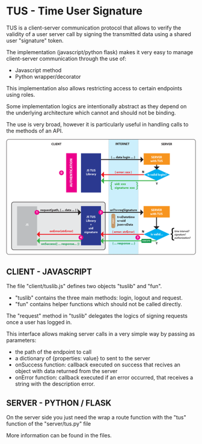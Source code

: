 # TUS - Time User Signature

TUS is a client-server communication protocol that allows to
verify the validity of a user server call by signing the transmitted data
using a shared user "signature" token.

The implementation (javascript/python flask) makes it very easy
to manage client-server communication through the use of: 

* Javascript method
* Python wrapper/decorator
  
This implementation also allows restricting access to certain endpoints using roles.

Some implementation logics are intentionally abstract as they depend 
on the underlying architecture which cannot and should not be binding.

The use is very broad, however it is particularly useful in handling
calls to the methods of an API.

![Schema](schema.png)

## CLIENT - JAVASCRIPT

The file "client/tuslib.js" defines two objects "tuslib" and "fun".

* "tuslib" contains the three main methods: login, logout and request.
* "fun" contains helper functions which should not be called directly.

The "request" method in "tuslib" delegates
the logics of signing requests once a user has logged in.

This interface allows making server calls in a very simple way
by passing as parameters:

- the path of the endpoint to call
- a dictionary of {properties: value} to sent to the server
- onSuccess function: callback executed on success that recives an object with
  data returned from the server
- onError function: callback executed if an error occurred, that receives a
  string with the description error.
  
## SERVER - PYTHON / FLASK

On the server side you just need the wrap a route function
with the "tus" function of the "server/tus.py" file

More information can be found in the files.